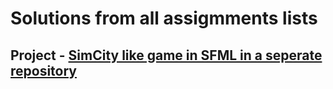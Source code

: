 # Solutions from all assigmments lists
## Project - [SimCity like game in SFML in a seperate repository](https://github.com/arturJan4/SFML_SimCity_C)
